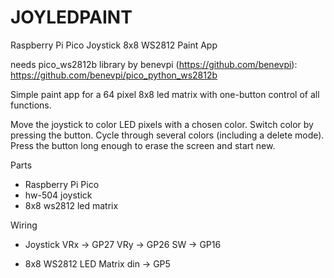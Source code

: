 # JOYLEDPAINT
Raspberry Pi Pico Joystick 8x8 WS2812 Paint App

needs pico_ws2812b library by benevpi (https://github.com/benevpi):
https://github.com/benevpi/pico_python_ws2812b

Simple paint app for a 64 pixel 8x8 led matrix
with one-button control of all functions.

Move the joystick to color LED pixels with
a chosen color. Switch color by pressing the
button. Cycle through several colors
(including a delete mode). Press the button
long enough to erase the screen and start
new.

Parts
  - Raspberry Pi Pico
  - hw-504 joystick
  - 8x8 ws2812 led matrix

Wiring
  - Joystick
    VRx -> GP27
    VRy -> GP26
    SW  -> GP16

  - 8x8 WS2812 LED Matrix
    din -> GP5
